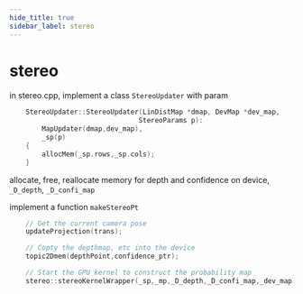 ```yaml
---
hide_title: true
sidebar_label: stereo
---
```


# stereo

in stereo.cpp, implement a class `StereoUpdater` with param 

``` cpp
    StereoUpdater::StereoUpdater(LinDistMap *dmap, DevMap *dev_map,
                                StereoParams p):
        MapUpdater(dmap,dev_map),
        _sp(p)
    {
        allocMem(_sp.rows,_sp.cols);
    }
```

allocate, free, reallocate memory for depth and confidence on device, `_D_depth`, `_D_confi_map`


implement a function `makeStereoPt`
``` cpp
    // Get the current camera pose
    updateProjection(trans);

    // Copty the depthmap, etc into the device
    topic2Dmem(depthPoint,confidence_ptr);

    // Start the GPU kernel to construct the probability map
    stereo::stereoKernelWrapper(_sp,_mp,_D_depth,_D_confi_map,_dev_map);
```
